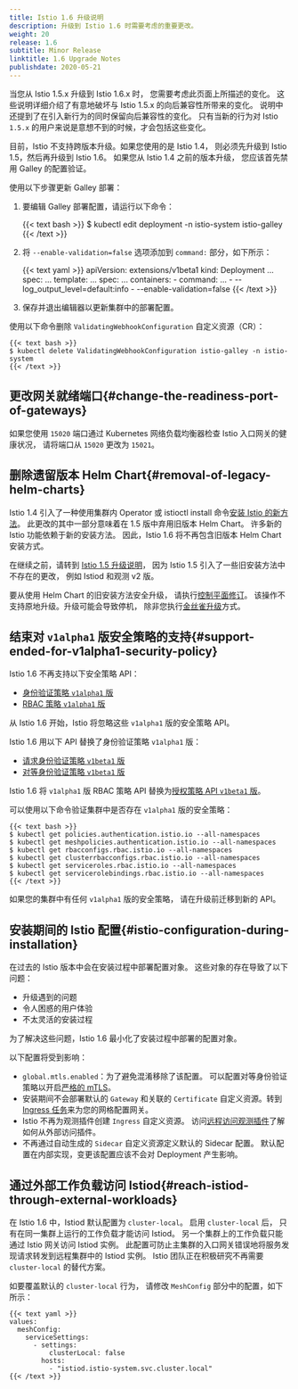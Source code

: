 ```yaml
---
title: Istio 1.6 升级说明
description: 升级到 Istio 1.6 时需要考虑的重要更改。
weight: 20
release: 1.6
subtitle: Minor Release
linktitle: 1.6 Upgrade Notes
publishdate: 2020-05-21
---
```


当您从 Istio 1.5.x 升级到 Istio 1.6.x 时，
您需要考虑此页面上所描述的变化。
这些说明详细介绍了有意地破坏与 Istio 1.5.x
的向后兼容性所带来的变化。
说明中还提到了在引入新行为的同时保留向后兼容性的变化。
只有当新的行为对 Istio `1.5.x`
的用户来说是意想不到的时候，才会包括这些变化。

目前，Istio 不支持跨版本升级。如果您使用的是 Istio 1.4，
则必须先升级到 Istio 1.5，然后再升级到 Istio 1.6。
如果您从 Istio 1.4 之前的版本升级，
您应该首先禁用 Galley 的配置验证。

使用以下步骤更新 Galley 部署：

1. 要编辑 Galley 部署配置，请运行以下命令：

    {{< text bash >}}
    $ kubectl edit deployment -n istio-system istio-galley
    {{< /text >}}

1. 将 `--enable-validation=false` 选项添加到 `command:` 部分，如下所示：

    {{< text yaml >}}
    apiVersion: extensions/v1beta1
    kind: Deployment
    ...
    spec:
    ...
      template:
        ...
        spec:
          ...
          containers:
          - command:
            ...
            - --log_output_level=default:info
            - --enable-validation=false
    {{< /text >}}

1. 保存并退出编辑器以更新集群中的部署配置。

使用以下命令删除 `ValidatingWebhookConfiguration` 自定义资源（CR）：

    {{< text bash >}}
    $ kubectl delete ValidatingWebhookConfiguration istio-galley -n istio-system
    {{< /text >}}

## 更改网关就绪端口{#change-the-readiness-port-of-gateways}

如果您使用 `15020` 端口通过 Kubernetes
网络负载均衡器检查 Istio 入口网关的健康状况，
请将端口从 `15020` 更改为 `15021`。

## 删除遗留版本 Helm Chart{#removal-of-legacy-helm-charts}

Istio 1.4 引入了一种使用集群内
Operator 或 istioctl install
命令[安装 Istio 的新方法](/zh/blog/2019/introducing-istio-operator/)。
此更改的其中一部分意味着在 1.5
版中弃用旧版本 Helm Chart。
许多新的 Istio 功能依赖于新的安装方法。
因此，Istio 1.6 将不再包含旧版本 Helm Chart 安装方式。

在继续之前，请转到
[Istio 1.5 升级说明](/zh/news/releases/1.5.x/announcing-1.5/upgrade-notes/#control-plane-restructuring)，
因为 Istio 1.5 引入了一些旧安装方法中不存在的更改，
例如 Istiod 和观测 v2 版。

要从使用 Helm Chart 的旧安装方法安全升级，
请执行[控制平面修订](/zh/blog/2020/multiple-control-planes/)。
该操作不支持原地升级。升级可能会导致停机，
除非您执行[金丝雀升级](/zh/docs/setup/upgrade/#canary-upgrades)方式。

## 结束对 `v1alpha1` 版安全策略的支持{#support-ended-for-v1alpha1-security-policy}

Istio 1.6 不再支持以下安全策略 API：

- [身份验证策略 `v1alpha1` 版](https://archive.istio.io/v1.4/zh/docs/reference/config/security/istio.authentication.v1alpha1/)
- [RBAC 策略 `v1alpha1` 版](https://archive.istio.io/v1.4/docs/reference/config/security/istio.rbac.v1alpha1/)

从 Istio 1.6 开始，Istio 将忽略这些
`v1alpha1` 版的安全策略 API。

Istio 1.6 用以下 API
替换了身份验证策略 `v1alpha1` 版：

- [请求身份验证策略 `v1beta1` 版](/zh/docs/reference/config/security/request_authentication)
- [对等身份验证策略 `v1beta1` 版](/zh/docs/reference/config/security/peer_authentication)

Istio 1.6 将 `v1alpha1` 版 RBAC 策略 API
替换为[授权策略 API `v1beta1` 版](/zh/docs/reference/config/security/authorization-policy/)。

可以使用以下命令验证集群中是否存在 `v1alpha1` 版的安全策略：

    {{< text bash >}}
    $ kubectl get policies.authentication.istio.io --all-namespaces
    $ kubectl get meshpolicies.authentication.istio.io --all-namespaces
    $ kubectl get rbacconfigs.rbac.istio.io --all-namespaces
    $ kubectl get clusterrbacconfigs.rbac.istio.io --all-namespaces
    $ kubectl get serviceroles.rbac.istio.io --all-namespaces
    $ kubectl get servicerolebindings.rbac.istio.io --all-namespaces
    {{< /text >}}

如果您的集群中有任何 `v1alpha1` 版的安全策略，
请在升级前迁移到新的 API。

## 安装期间的 Istio 配置{#istio-configuration-during-installation}

在过去的 Istio 版本中会在安装过程中部署配置对象。
这些对象的存在导致了以下问题：

- 升级遇到的问题
- 令人困惑的用户体验
- 不太灵活的安装过程

为了解决这些问题，Istio 1.6
最小化了安装过程中部署的配置对象。

以下配置将受到影响：

- `global.mtls.enabled`：为了避免混淆移除了该配置。
  可以配置对等身份验证策略以开启[严格的 mTLS](/zh/docs/tasks/security/authentication/authn-policy/#globally-enabling-istio-mutual-tls-in-strict-mode)。
- 安装期间不会部署默认的 `Gateway`
  和关联的 `Certificate` 自定义资源。转到
  [Ingress 任务](/zh/docs/tasks/traffic-management/ingress/)来为您的网格配置网关。
- Istio 不再为观测插件创建 `Ingress` 自定义资源。
  访问[远程访问观测插件](/zh/docs/tasks/observability/gateways/)了解如何从外部访问插件。
- 不再通过自动生成的 `Sidecar`
  自定义资源定义默认的 Sidecar 配置。
  默认配置在内部实现，变更该配置应该不会对
  Deployment 产生影响。

## 通过外部工作负载访问 Istiod{#reach-istiod-through-external-workloads}

在 Istio 1.6 中，Istiod 默认配置为 `cluster-local`。
启用 `cluster-local` 后，
只有在同一集群上运行的工作负载才能访问 Istiod。
另一个集群上的工作负载只能通过 Istio 网关访问 Istiod 实例。
此配置可防止主集群的入口网关错误地将服务发现请求转发到远程集群中的 Istiod 实例。
Istio 团队正在积极研究不再需要 `cluster-local` 的替代方案。

如要覆盖默认的 `cluster-local` 行为，
请修改 `MeshConfig` 部分中的配置，如下所示：

    {{< text yaml >}}
    values:
      meshConfig:
        serviceSettings:
          - settings:
              clusterLocal: false
            hosts:
              - "istiod.istio-system.svc.cluster.local"
    {{< /text >}}
